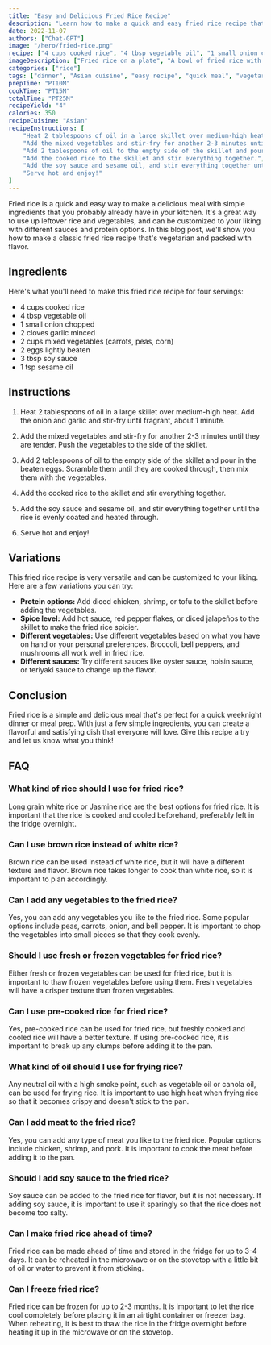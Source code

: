 ```yaml
---
title: "Easy and Delicious Fried Rice Recipe"
description: "Learn how to make a quick and easy fried rice recipe that tastes amazing with simple ingredients."
date: 2022-11-07
authors: ["Chat-GPT"]
image: "/hero/fried-rice.png"
recipe: ["4 cups cooked rice", "4 tbsp vegetable oil", "1 small onion chopped", "2 cloves garlic minced", "2 cups mixed vegetables (carrots, peas, corn)", "2 eggs lightly beaten", "3 tbsp soy sauce", "1 tsp sesame oil"]
imageDescription: ["Fried rice on a plate", "A bowl of fried rice with chopsticks", "A skillet of fried rice being stirred", "A close-up of the ingredients for fried rice"]
categories: ["rice"]
tags: ["dinner", "Asian cuisine", "easy recipe", "quick meal", "vegetarian"]
prepTime: "PT10M"
cookTime: "PT15M"
totalTime: "PT25M"
recipeYield: "4"
calories: 350
recipeCuisine: "Asian"
recipeInstructions: [
    "Heat 2 tablespoons of oil in a large skillet over medium-high heat. Add the onion and garlic and stir-fry until fragrant, about 1 minute.",
    "Add the mixed vegetables and stir-fry for another 2-3 minutes until they are tender. Push the vegetables to the side of the skillet.",
    "Add 2 tablespoons of oil to the empty side of the skillet and pour in the beaten eggs. Scramble them until they are cooked through, then mix them with the vegetables.",
    "Add the cooked rice to the skillet and stir everything together.",
    "Add the soy sauce and sesame oil, and stir everything together until the rice is evenly coated and heated through.",
    "Serve hot and enjoy!"
]
---
```


Fried rice is a quick and easy way to make a delicious meal with simple ingredients that you probably already have in your kitchen. It's a great way to use up leftover rice and vegetables, and can be customized to your liking with different sauces and protein options. In this blog post, we'll show you how to make a classic fried rice recipe that's vegetarian and packed with flavor.

## Ingredients

Here's what you'll need to make this fried rice recipe for four servings:

- 4 cups cooked rice
- 4 tbsp vegetable oil
- 1 small onion chopped
- 2 cloves garlic minced
- 2 cups mixed vegetables (carrots, peas, corn)
- 2 eggs lightly beaten
- 3 tbsp soy sauce
- 1 tsp sesame oil

## Instructions

1. Heat 2 tablespoons of oil in a large skillet over medium-high heat. Add the onion and garlic and stir-fry until fragrant, about 1 minute.

2. Add the mixed vegetables and stir-fry for another 2-3 minutes until they are tender. Push the vegetables to the side of the skillet.

3. Add 2 tablespoons of oil to the empty side of the skillet and pour in the beaten eggs. Scramble them until they are cooked through, then mix them with the vegetables.

4. Add the cooked rice to the skillet and stir everything together.

5. Add the soy sauce and sesame oil, and stir everything together until the rice is evenly coated and heated through.

6. Serve hot and enjoy!

## Variations

This fried rice recipe is very versatile and can be customized to your liking. Here are a few variations you can try:

- **Protein options:** Add diced chicken, shrimp, or tofu to the skillet before adding the vegetables.
- **Spice level:** Add hot sauce, red pepper flakes, or diced jalapeños to the skillet to make the fried rice spicier.
- **Different vegetables:** Use different vegetables based on what you have on hand or your personal preferences. Broccoli, bell peppers, and mushrooms all work well in fried rice.
- **Different sauces:** Try different sauces like oyster sauce, hoisin sauce, or teriyaki sauce to change up the flavor.

## Conclusion

Fried rice is a simple and delicious meal that's perfect for a quick weeknight dinner or meal prep. With just a few simple ingredients, you can create a flavorful and satisfying dish that everyone will love. Give this recipe a try and let us know what you think!

## FAQ

### What kind of rice should I use for fried rice?

Long grain white rice or Jasmine rice are the best options for fried rice. It is important that the rice is cooked and cooled beforehand, preferably left in the fridge overnight.

### Can I use brown rice instead of white rice?

Brown rice can be used instead of white rice, but it will have a different texture and flavor. Brown rice takes longer to cook than white rice, so it is important to plan accordingly.

### Can I add any vegetables to the fried rice?

Yes, you can add any vegetables you like to the fried rice. Some popular options include peas, carrots, onion, and bell pepper. It is important to chop the vegetables into small pieces so that they cook evenly.

### Should I use fresh or frozen vegetables for fried rice?

Either fresh or frozen vegetables can be used for fried rice, but it is important to thaw frozen vegetables before using them. Fresh vegetables will have a crisper texture than frozen vegetables.

### Can I use pre-cooked rice for fried rice?

Yes, pre-cooked rice can be used for fried rice, but freshly cooked and cooled rice will have a better texture. If using pre-cooked rice, it is important to break up any clumps before adding it to the pan.

### What kind of oil should I use for frying rice?

Any neutral oil with a high smoke point, such as vegetable oil or canola oil, can be used for frying rice. It is important to use high heat when frying rice so that it becomes crispy and doesn't stick to the pan.

### Can I add meat to the fried rice?

Yes, you can add any type of meat you like to the fried rice. Popular options include chicken, shrimp, and pork. It is important to cook the meat before adding it to the pan.

### Should I add soy sauce to the fried rice?

Soy sauce can be added to the fried rice for flavor, but it is not necessary. If adding soy sauce, it is important to use it sparingly so that the rice does not become too salty.

### Can I make fried rice ahead of time?

Fried rice can be made ahead of time and stored in the fridge for up to 3-4 days. It can be reheated in the microwave or on the stovetop with a little bit of oil or water to prevent it from sticking.

### Can I freeze fried rice?

Fried rice can be frozen for up to 2-3 months. It is important to let the rice cool completely before placing it in an airtight container or freezer bag. When reheating, it is best to thaw the rice in the fridge overnight before heating it up in the microwave or on the stovetop.